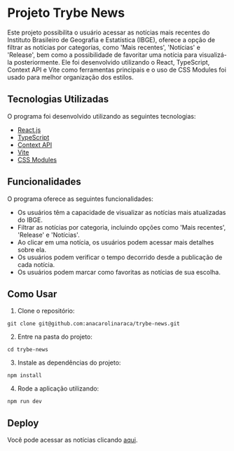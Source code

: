 # Projeto Trybe News

Este projeto possibilita o usuário acessar as notícias mais recentes do Instituto Brasileiro de Geografia e Estatística (IBGE), oferece a opção de filtrar as notícias por categorias, como 'Mais recentes', 'Notícias' e 'Release', bem como a possibilidade de favoritar uma notícia para visualizá-la posteriormente. Ele foi desenvolvido utilizando o React, TypeScript, Context API e Vite como ferramentas principais e o uso de CSS Modules foi usado para melhor organização dos estilos.

## Tecnologias Utilizadas

O programa foi desenvolvido utilizando as seguintes tecnologias:

- [React.js](https://react.dev/)
- [TypeScript](https://www.typescriptlang.org/)
- [Context API](https://react.dev/reference/react/useContext)
- [Vite](https://vitejs.dev/)
- [CSS Modules](https://create-react-app.dev/docs/adding-a-css-modules-stylesheet)

## Funcionalidades
O programa oferece as seguintes funcionalidades:

- Os usuários têm a capacidade de visualizar as notícias mais atualizadas do IBGE.
- Filtrar as notícias por categoria, incluindo opções como 'Mais recentes', 'Release' e 'Notícias'.
- Ao clicar em uma notícia, os usuários podem acessar mais detalhes sobre ela.
- Os usuários podem verificar o tempo decorrido desde a publicação de cada notícia.
- Os usuários podem marcar como favoritas as notícias de sua escolha.

## Como Usar
1. Clone o repositório:

```text
git clone git@github.com:anacarolinaraca/trybe-news.git
```
2. Entre na pasta do projeto:

```text
cd trybe-news
```
3. Instale as dependências do projeto:

```text
npm install
```
4. Rode a aplicação utilizando:

```text
npm run dev
``` 
## Deploy

Você pode acessar as notícias clicando [aqui](https://trybe-news-gamma.vercel.app/).
